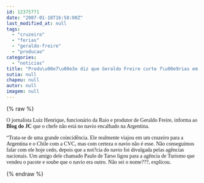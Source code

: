 ```yaml
---
id: 12375771
date: "2007-01-18T16:58:00Z"
last_modified_at: null
tags:
  - "cruzeiro"
  - "ferias"
  - "geraldo-freire"
  - "producao"
categories:
  - "noticias"
title: "Produ\u00e7\u00e3o diz que Geraldo Freire curte f\u00e9rias em cruzeiro. Mas sem atropelos"
sutia: null
chapeu: null
autor: null
imagem: null
---
```

{% raw %}
<p><P><FONT face=Verdana>O jornalista Luiz Henrique, funcionário da Raio e produtor de Geraldo Freire, informa ao <STRONG>Blog do JC</STRONG> que o chefe não está no navio encalhado na Argentina.</FONT></P></p>
<p><P><FONT face=Verdana>“Trata-se de uma grande coincidência. Ele realmente viajou em um cruzeiro para a Argentina e o Chile com a CVC, mas com certeza o navio não é esse. Não conseguimos falar com ele hoje cedo, depois que a not?cia do navio foi divulgada pelas agências nacionais. Um amigo dele chamado Paulo de Tarso ligou para a agência de Turismo que vendeu o pacote e soube que o navio era outro. Não sei o nome???, explicou.</FONT></P> </p>
{% endraw %}